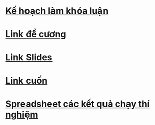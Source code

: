 # [Kế hoạch làm khóa luận](https://docs.google.com/spreadsheets/d/1_jLevnscT1FAJ63_4840pajgfUOkJunRXPdVGcwen-o/edit#gid=0)
# [Link đề cương](https://www.overleaf.com/read/dtzvnmxmnfqp#88e353)
# [Link Slides](https://onedrive.live.com/edit?id=E2FC1AAC7CE3C502!230&resid=E2FC1AAC7CE3C502!230&ithint=file%2cpptx&authkey=!AG5P8xuzh9XhxPo&wdo=2&cid=e2fc1aac7ce3c502)
# [Link cuốn](https://www.overleaf.com/read/mfsxxxqwpwpx#37cac6)
# [Spreadsheet các kết quả chạy thí nghiệm]([https://www.overleaf.com/read/mfsxxxqwpwpx#37cac6](https://docs.google.com/spreadsheets/d/1ORVgN_oaYTlbexAesu7RYf6Z1WHGXnljmwiJthre0eA/edit?usp=sharing))

